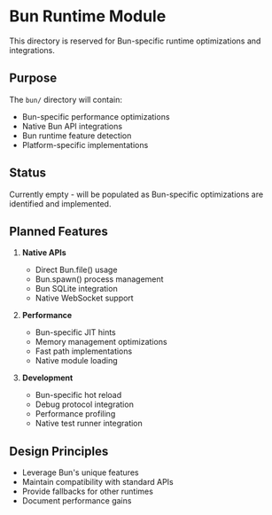 # Bun Runtime Module

This directory is reserved for Bun-specific runtime optimizations and integrations.

## Purpose

The `bun/` directory will contain:
- Bun-specific performance optimizations
- Native Bun API integrations
- Bun runtime feature detection
- Platform-specific implementations

## Status

Currently empty - will be populated as Bun-specific optimizations are identified and implemented.

## Planned Features

1. **Native APIs**
   - Direct Bun.file() usage
   - Bun.spawn() process management
   - Bun SQLite integration
   - Native WebSocket support

2. **Performance**
   - Bun-specific JIT hints
   - Memory management optimizations
   - Fast path implementations
   - Native module loading

3. **Development**
   - Bun-specific hot reload
   - Debug protocol integration
   - Performance profiling
   - Native test runner integration

## Design Principles

- Leverage Bun's unique features
- Maintain compatibility with standard APIs
- Provide fallbacks for other runtimes
- Document performance gains